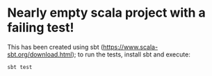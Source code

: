 Nearly empty scala project with a failing test!
===

This has been created using sbt (https://www.scala-sbt.org/download.html); to run the tests, install sbt and execute:

```
sbt test
```

